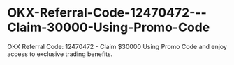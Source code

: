 # OKX-Referral-Code-12470472---Claim-30000-Using-Promo-Code
OKX Referral Code: 12470472 - Claim $30000 Using Promo Code and enjoy access to exclusive trading benefits.
